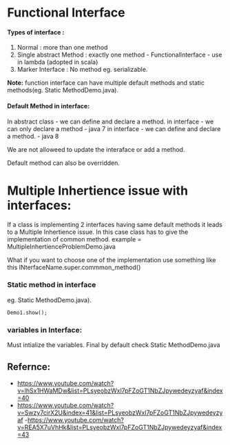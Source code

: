 # Functional Interface


#### Types of interface :

1. Normal : more than one method
2. Single abstract Method  :  exactly one method - FunctionalInterface - use in   lambda (adopted in scala) 
3. Marker Interface :  No method eg. serializable.


**Note:** function interface can have multiple default methods and static methods(eg. Static MethodDemo.java).


#### Default Method in interface: 

In abstract class -  we can define and declare a method.
in interface -  we can only declare a method - java 7
in interface -  we can define and declare a method. - java 8

We are not alloweed to update the interaface  or add a method.

Default method can also be overridden.


# Multiple Inhertience issue with interfaces:

If a class  is implementing 2 interfaces having same default methods it leads to a Multiple Inhertience issue.
In this case class has to give the implementation of common method. example =  MultipleInhertienceProblemDemo.java


What if you want to choose one of the implementation
use something like this  INterfaceName.super.commmon_method()


### Static  method in interface 

eg. Static MethodDemo.java).
```
Demo1.show();
```

### variables in Interface:

 Must intialize the variables.
 Final by default check Static MethodDemo.java

## Refernce:

- https://www.youtube.com/watch?v=lhSx1HWaMDw&list=PLsyeobzWxl7pFZoGT1NbZJpywedeyzyaf&index=40
- https://www.youtube.com/watch?v=Swzy7cirX2U&index=41&list=PLsyeobzWxl7pFZoGT1NbZJpywedeyzyaf
-https://www.youtube.com/watch?v=REA5X7uVhHk&list=PLsyeobzWxl7pFZoGT1NbZJpywedeyzyaf&index=43
